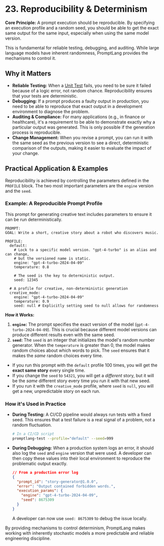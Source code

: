 # 23. Reproducibility & Determinism

**Core Principle:** A prompt execution should be reproducible. By specifying an execution profile and a random seed, you should be able to get the exact same output for the same input, especially when using the same model version.

This is fundamental for reliable testing, debugging, and auditing. While large language models have inherent randomness, PromptLang provides the mechanisms to control it.

## Why it Matters

*   **Reliable Testing:** When a [Unit Test](./testability_verification.md) fails, you need to be sure it failed because of a logic error, not random chance. Reproducibility ensures that your tests are deterministic.
*   **Debugging:** If a prompt produces a faulty output in production, you need to be able to reproduce that exact output in a development environment to diagnose the problem.
*   **Auditing & Compliance:** For many applications (e.g., in finance or healthcare), it's a requirement to be able to demonstrate exactly why a particular output was generated. This is only possible if the generation process is reproducible.
*   **Change Management:** When you revise a prompt, you can run it with the same seed as the previous version to see a direct, deterministic comparison of the outputs, making it easier to evaluate the impact of your change.

## Practical Application & Examples

Reproducibility is achieved by controlling the parameters defined in the `PROFILE` block. The two most important parameters are the `engine` version and the `seed`.

### Example: A Reproducible Prompt Profile

This prompt for generating creative text includes parameters to ensure it can be run deterministically.

```
PROMPT:
GOAL: Write a short, creative story about a robot who discovers music.

PROFILE:
  default:
    # Lock to a specific model version. "gpt-4-turbo" is an alias and can change,
    # but the versioned name is static.
    engine: "gpt-4-turbo-2024-04-09"
    temperature: 0.8

    # The seed is the key to deterministic output.
    seed: 12345

  # A profile for creative, non-deterministic generation
  creative_mode:
    engine: "gpt-4-turbo-2024-04-09"
    temperature: 0.9
    seed: null # Explicitly setting seed to null allows for randomness
```

**How it Works:**

1.  **`engine`:** The prompt specifies the exact version of the model (`gpt-4-turbo-2024-04-09`). This is crucial because different model versions can produce different results even with the same seed.
2.  **`seed`:** The `seed` is an integer that initializes the model's random number generator. When the `temperature` is greater than 0, the model makes random choices about which words to pick. The `seed` ensures that it makes the *same* random choices every time.

*   If you run this prompt with the `default` profile 100 times, you will get the **exact same story** every single time.
*   If you change the `seed` to `54321`, you will get a *different* story, but it will be the *same* different story every time you run it with that new seed.
*   If you run it with the `creative_mode` profile, where `seed` is `null`, you will get a new, unpredictable story on each run.

### How it's Used in Practice

*   **During Testing:** A CI/CD pipeline would always run tests with a fixed seed. This ensures that a test failure is a real signal of a problem, not a random fluctuation.
    ```bash
    # In a CI/CD script
    promptlang-test --profile="default" --seed=999
    ```
*   **During Debugging:** When a production system logs an error, it should also log the `seed` and `engine` version that were used. A developer can then copy these values into their local environment to reproduce the problematic output exactly.
    ```json
    // From a production error log
    {
      "prompt_id": "story-generator@1.0.0",
      "error": "Output contained forbidden words.",
      "execution_params": {
        "engine": "gpt-4-turbo-2024-04-09",
        "seed": 8675309
      }
    }
    ```
    A developer can now use `seed: 8675309` to debug the issue locally.

By providing mechanisms to control determinism, PromptLang makes working with inherently stochastic models a more predictable and reliable engineering discipline.
